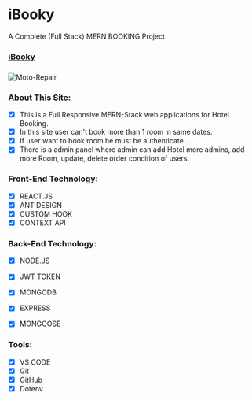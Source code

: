 # iBooky
A Complete (Full Stack) MERN BOOKING Project
### [iBooky](https://ibooky-mini-project.vercel.app/)

###

<img src="https://res.cloudinary.com/dzghsspe7/image/upload/v1662156277/booking/jbmnvzggbu9orngvbx0r.png" alt="Moto-Repair" border="0" />

### About This Site:

- [x] This is a Full Responsive MERN-Stack web applications for Hotel Booking.
- [x] In this site user can't book  more than 1 room in same dates.
- [x] If user want to book room he must be authenticate .
- [x] There is a admin panel where admin can add Hotel more admins, add more Room, update, delete order condition of users.

### Front-End Technology:

- [x] REACT.JS
- [x] ANT DESIGN
- [x] CUSTOM HOOK
- [x] CONTEXT API

### Back-End Technology:

- [x] NODE.JS
- [x] JWT TOKEN
- [x] MONGODB
- [x] EXPRESS
- [x] MONGOOSE


### Tools:

- [x] VS CODE
- [x] Git
- [x] GitHub
- [x] Dotenv
